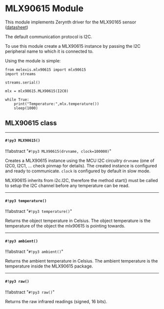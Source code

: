 # MLX90615 Module

This module implements Zerynth driver for the MLX90165 sensor ([datasheet](https://www.melexis.com/-/media/files/documents/datasheets/mlx90615-datasheet-melexis.pdf))

The default communication protocol is I2C.

To use this module create a MLX90615 instance by passing the I2C peripheral name to which it is connected to.

Using the module is simple:

```
from melexis.mlx90615 import mlx90615
import streams

streams.serial()

mlx = mlx90615.MLX90615(I2C0)

while True:
    print("Temperature:",mlx.temperature())
    sleep(1000)
```

## MLX90615 class


---
#### `#!py3 MLX90615()`

!!!abstract "`#!py3 MLX90615(drvname, clock=100000)`"

Creates a MLX90615 instance using the MCU I2C circuitry ```drvname``` (one of I2C0, I2C1, … check pinmap for details).
The created instance is configured and ready to communicate.
```clock``` is configured by default in slow mode.

MLX90615 inherits from i2c.I2C, therefore the method start() must be called to setup the I2C channel
before any temperature can be read.


---
#### `#!py3 temperature()`

!!!abstract "`#!py3 temperature()`"

Returns the object temperature in Celsius. The object temperature is the temperature of the object the mlx90615 is pointing towards.


---
#### `#!py3 ambient()`

!!!abstract "`#!py3 ambient()`"

Returns the ambient temperature in Celsius. The ambient temperature is the temperature inside the MLX90615 package.


---
#### `#!py3 raw()`

!!!abstract "`#!py3 raw()`"

Returns the raw infrared readings (signed, 16 bits).
